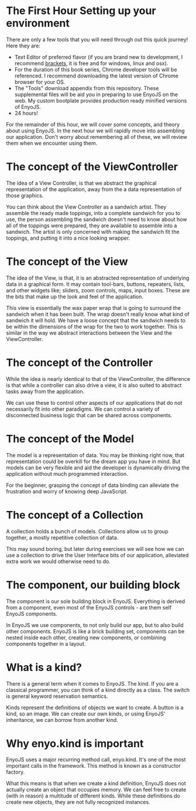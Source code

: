 The First Hour
Setting up your environment
=====================================

There are only a few tools that you will need through out this quick journey! Here they are:

* Text Editor of preferred flavor (if you are brand new to development, I recommend [brackets](http://brackets.io/), it is free and for windows, linux and osx).
* For the duration of this book series, Chrome developer tools will be referenced. I recommend downloading the latest version of Chrome browser for your OS.
* The "Tools" download appendix from this repository. These supplemental files will be aid you in preparing to use EnyoJS on the web. My custom bootplate provides production ready minified versions of EnyoJS.
* 24 hours!

For the remainder of this hour, we will cover some concepts, and theory about using EnyoJS. In the next hour we will rapidly move into assembling our application. Don't worry about remembering all of these, we will review them when we encounter using them.


The concept of the ViewController
=================================

The idea of a View Controller, is that we abstract the graphical representation of the application, away from the a data representation of those graphics.

You can think about the View Controller as a sandwich artist. They assemble the ready made toppings, into a complete sandwich for you to use, the person assembling the sandwich doesn't need to know about how all of the toppings were prepared, they are available to assemble into a sandwich. The artist is only concerned with making the sandwich fit the toppings, and putting it into a nice looking wrapper.

The concept of the View
=======================

The idea of the View, is that, it is an abstracted representation of underlying data in a graphical form. It may contain tool-bars, buttons, repeaters, lists, and other widgets like; sliders, zoom controls, maps, input boxes. These are the bits that make up the look and feel of the application.

This view is essentially the wax paper wrap that is going to surround the sandwich when it has been built. The wrap doesn't really know what kind of sandwich it will hold. We have a loose concept that the sandwich needs to be within the dimensions of the wrap for the two to work together. This is similar in the way we abstract interactions between the View and the ViewController.

The concept of the Controller
=============================

While the idea is nearly identical to that of the ViewController, the difference is that while a controller can also drive a view, it is also suited to abstract tasks away from the application.

We can use these to control other aspects of our applications that do not necessarily fit into other paradigms. We can control a variety of disconnected business logic that can be shared across components.

The concept of  the Model
=========================

The model is a representation of data. You may be thinking right now, that representation could be overkill for the dream app you have in mind. But models can be very flexible and aid the developer is dynamically driving the application without much programmed interaction.

For the beginner, grasping the concept of data binding can alleviate the frustration and worry of knowing deep JavaScript.

The concept of a Collection
===========================

A collection holds a bunch of models. Collections allow us to group together, a mostly repetitive collection of data.

This may sound boring, but later during exercises we will see how we can use a collection to drive the User Interface bits of our application, alleviated extra work we would otherwise need to do.

The component, our building block
=================================

The component is our sole building block in EnyoJS. Everything is derived from a component, even most of the EnyoJS controls - are them self EnyoJS components.

In EnyoJS we use components, to not only build our app, but to also build other components. EnyoJS is like a brick building set, components can be nested inside each other, creating new components, or combining components together in a layout.

What is a kind?
===============

There is a general term when it comes to EnyoJS. The kind. If you are a classical programmer, you can think of a kind directly as a class. The switch is general keyword reservation semantics.

Kinds represent the definitions of objects we want to create. A button is a kind, so an image. We can create our own kinds, or using EnyoJS' inheritance, we can borrow from another kind.

Why enyo.kind is important
==========================

EnyoJS uses a major recurring method call, enyo.kind. It's one of the most important calls in the framework. This method is known as a constructor factory.

What this means is that when we create a kind definition, EnyoJS does not actually create an object that occupies memory. We can feel free to create (with in reason) a multitude of different kinds. While these definitions do create new objects, they are not fully recognized instances.